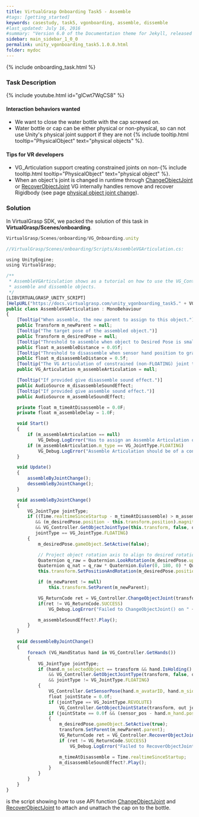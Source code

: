 ```yaml
---
title: VirtualGrasp Onboarding Task5 - Assemble 
#tags: [getting_started]
keywords: casestudy, task5, vgonboarding, assemble, dissemble
#last_updated: July 16, 2016
#summary: "Version 6.0 of the Documentation theme for Jekyll, released July 4, 2016, implements relative links so you can view the files offline or on any server without configuring urls and baseurls. Additionally, you can store pages in subdirectories. Templates for alerts and images are available."
sidebar: main_sidebar_1_0_0
permalink: unity_vgonboarding_task5.1.0.0.html
folder: mydoc
---
```


{% include onboarding_task.html %}

### Task Description

<!--{% include youtube.html id="TJ5T67fv6ys" %} -->

{% include youtube.html id="glCwt7WqCS8" %}


#### Interaction behaviors wanted

* We want to close the water bottle with the cap screwed on. 
* Water bottle or cap can be either physical or non-physical, so can not use Unity's physical joint support if they are not {% include tooltip.html tooltip="PhysicalObject" text="physical objects" %}.

#### Tips for VR developers

* VG_Articulation support creating constrained joints on non-{% include tooltip.html tooltip="PhysicalObject" text="physical object" %}.
* When an object's joint is changed in runtime through [ChangeObjectJoint](virtualgrasp_unityapi.1.0.0.html#changeobjectjoint) or [RecoverObjectJoint](virtualgrasp_unityapi.1.0.0.html#vg_controllerrecoverobjectjoint) VG internally handles remove and recover Rigidbody (see page [physical object joint change](unity_component_vgarticulation.1.0.0.html#physical-object-joint-change)).

### Solution

In VirtualGrasp SDK, we packed the solution of this task in **VirtualGrasp/Scenes/onboarding**.

```js
VirtualGrasp/Scenes/onboarding/VG_Onboarding.unity
````

```js
//VirtualGrasp/Scenes/onboarding/Scripts/AssembleVGArticulation.cs:

using UnityEngine;
using VirtualGrasp;

/** 
 * AssembleVGArticulation shows as a tutorial on how to use the VG_Controller.ChangeObjectJoint function for
 * assemble and dissemble objects.
 */
[LIBVIRTUALGRASP_UNITY_SCRIPT]
[HelpURL("https://docs.virtualgrasp.com/unity_vgonboarding_task5." + VG_Version.__VG_VERSION__ + ".html")]
public class AssembleVGArticulation : MonoBehaviour
{
    [Tooltip("When assemble, the new parent to assign to this object.")]
    public Transform m_newParent = null;
    [Tooltip("The target pose of the assembled object.")]
    public Transform m_desiredPose = null;
    [Tooltip("Threshold to assemble when object to Desired Pose is smaller than this value.")]
    public float m_assembleDistance = 0.05f;
    [Tooltip("Threshold to disassemble when sensor hand position to grasped hand position is bigger than this value.")]
    public float m_disassembleDistance = 0.5f;
    [Tooltip("The VG Articulation of constrained (non-FLOATING) joint type to switch to when assemble an object.")]
    public VG_Articulation m_assembleArticulation = null;

    [Tooltip("If provided give disassemble sound effect.")]
    public AudioSource m_disassembleSoundEffect;
    [Tooltip("If provided give assemble sound effect.")]
    public AudioSource m_assembleSoundEffect;

    private float m_timeAtDisassemble = 0.0F;
    private float m_assembleDelay = 1.0F;

    void Start()
    {
        if (m_assembleArticulation == null)
            VG_Debug.LogError("Has to assign an Assemble Articulation on " + this.transform.name);
        if (m_assembleArticulation.m_type == VG_JointType.FLOATING)
            VG_Debug.LogError("Assemble Articulation should be of a constrained joint type, can not be FLOATING on " + this.transform.name);
    }

    void Update()
    {
        assembleByJointChange();
        dessembleByJointChange();
    }

    void assembleByJointChange()
    {
        VG_JointType jointType;
        if ((Time.realtimeSinceStartup - m_timeAtDisassemble) > m_assembleDelay
           && (m_desiredPose.position - this.transform.position).magnitude < m_assembleDistance
           && VG_Controller.GetObjectJointType(this.transform, false, out jointType) == VG_ReturnCode.SUCCESS &&
           jointType == VG_JointType.FLOATING)
        {
            m_desiredPose.gameObject.SetActive(false);

            // Project object rotation axis to align to desired rotation axis.
            Quaternion q_raw = Quaternion.LookRotation(m_desiredPose.up, transform.forward);
            Quaternion q_nat = q_raw * Quaternion.Euler(0, 180, 0) * Quaternion.Euler(-90, 0, 0);
            this.transform.SetPositionAndRotation(m_desiredPose.position, q_nat);

            if (m_newParent != null)
                this.transform.SetParent(m_newParent);

            VG_ReturnCode ret = VG_Controller.ChangeObjectJoint(transform, m_assembleArticulation);
            if(ret != VG_ReturnCode.SUCCESS)
                VG_Debug.LogError("Failed to ChangeObjectJoint() on " + transform.name + " with return code " + ret);

            m_assembleSoundEffect?.Play();
        }
    }

    void dessembleByJointChange()
    {
        foreach (VG_HandStatus hand in VG_Controller.GetHands())
        {
            VG_JointType jointType;
            if (hand.m_selectedObject == transform && hand.IsHolding()
                && VG_Controller.GetObjectJointType(transform, false, out jointType) == VG_ReturnCode.SUCCESS
                && jointType != VG_JointType.FLOATING)
            {
                VG_Controller.GetSensorPose(hand.m_avatarID, hand.m_side, out Vector3 sensor_pos, out Quaternion sensor_rot);
                float jointState = 0.0f;
                if (jointType == VG_JointType.REVOLUTE)
                    VG_Controller.GetObjectJointState(transform, out jointState);
                if (jointState == 0.0f && (sensor_pos - hand.m_hand.position).magnitude > m_disassembleDistance)
                {
                    m_desiredPose.gameObject.SetActive(true);
                    transform.SetParent(m_newParent.parent);
                    VG_ReturnCode ret = VG_Controller.RecoverObjectJoint(transform);
                    if (ret != VG_ReturnCode.SUCCESS)
                        VG_Debug.LogError("Failed to RecoverObjectJoint() on " + transform.name + " with return code " + ret);

                    m_timeAtDisassemble = Time.realtimeSinceStartup;
                    m_disassembleSoundEffect?.Play();
                }
            }
        }
    }
}

````

is the script showing how to use API function [ChangeObjectJoint](virtualgrasp_unityapi.1.0.0.html#changeobjectjoint) and [RecoverObjectJoint](virtualgrasp_unityapi.1.0.0.html#recoverobjectjoint) to attach and unattach the cap on to the bottle. 